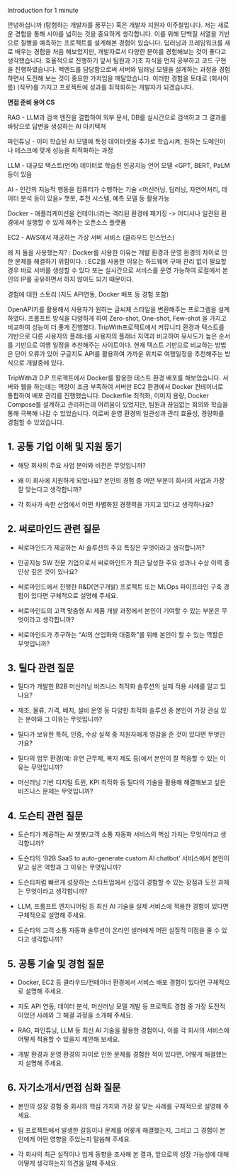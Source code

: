 
Introduction for 1 minute

안녕하십니까 (탐험하는 개발자를 꿈꾸는) 혹은 개발자 지원자 이주철입니다. 
저는 새로운 경험을 통해 시야를 넓히는 것을 중요하게 생각합니다. 이를 위해 단백질 서열을 기반으로 질병을 예측하는 프로젝트를 설계해본 경험이 있습니다. 딥러닝과 프레임워크를 새로 배우는 경험을 처음 해보았지만, 개발자로서 다양한 분야를 경험해보는 것이 좋다고 생각했습니다. 효율적으로 진행하기 앞서 팀원과 기초 지식을 먼저 공부하고 코드 구현을 진행하였습니다. 백엔드를 담당함으로써 서버와 딥러닝 모델을 설계하는 과정을 경험하면서 도전해 보는 것이 중요한 가치임을 깨달았습니다. 
이러한 경험을 토대로 (회사이름) (직무)를 가지고 프로젝트에 성과를 최적화하는 개발자가 되겠습니다.


**면접 준비 용어 CS**

RAG - LLM과 검색 엔진을 결합하여 외부 문서, DB를 실시간으로 검색하고 그 결과를 바탕으로 답변을 생성하는 AI 아키텍쳐

파인튜닝 - 이미 학습된 AI 모델에 특정 데이터셋을 추가로 학습시켜, 원하는 도메인이나 테스크에 맞게 성능을 최적화하는 과정

LLM - 대규모 텍스트(언어) 데이터로 학습된 인공지능 언어 모델 <GPT, BERT, PaLM 등이 있음

AI - 인간의 지능적 행동을 컴퓨터가 수행하는 기술 <머신러닝, 딥러닝, 자연어처리, 데이터 분석 등이 있음> 챗봇, 추천 시스템, 예측 모델 등 활용가능

Docker - 애플리케이션을 컨테이너라는 격리된 환경에 패키징 -> 어디서나 일관된 환경에서 실행할 수 있게 해주는 오픈소스 플랫폼

EC2 - AWS에서 제공하는 가상 서버 서비스 (클라우드 인스턴스)

왜 저 둘을 사용했는지?
: Docker를 사용한 이유는 개발 환경과 운영 환경의 차이로 인한 문제를 해결하기 위함이다. 
: EC2를 사용한 이유는 하드웨어 구매 관리 없이 필요할 경우 바로 서버를 생성할 수 있다 또는 실시간으로 서비스를 운영 가능하여 로컬에서 본인의 IP를 공유하면서 하지 않아도 되기 때문이다.

경험에 대한 스토리 (지도 API연동, Docker 배포 등 경험 포함)

OpenAPI키를 활용해서 사용자가 원하는 글씨체 스타일을 변환해주는 프로그램을 설계하였다. 프롬프트 방식을 다양하게 하여 Zero-shot, One-shot, Few-shot 을 가지고 비교하여 성능이 더 좋게 진행했다. TripWith프로젝트에서 커뮤니티 환경과 텍스트를 기반으로 다른 사용자의 플래너를 사용자의 플래너 지역과 비교하여 유사도가 높은 순서를 기반으로 여행 일정을 추천해주는 사이트이다.
현재 텍스트 기반으로 비교하는 방법은 단어 오류가 있어 구글지도 API를 활용하여 가까운 위치로 여행일정을 추천해주는 방식으로 개발중에 있다. 

TripWith과 D.P 프로젝트에서 Docker를 활용한 테스트 환경 배포를 해보았습니다. 서버와 웹을 하는데는 역량이 조금 부족하여 서버만 EC2 환경에서 Docker 컨테이너로 통합하여 배포 관리를 진행했습니다. Dockerfile 최적화, 이미지 용량, Docker Compose를 설계하고 관리하는데 어려움이 있었지만, 팀원과 끊임없는 회의와 학습을 통해 극복해 나갈 수 있었습니다. 이로써 운영 환경의 일관성과 관리 효율성, 경량화를 경험할 수 있었습니다. 


## 1. 공통 기업 이해 및 지원 동기

- 해당 회사의 주요 사업 분야와 비전은 무엇입니까?
    
- 왜 이 회사에 지원하게 되었나요? 본인의 경험 중 어떤 부분이 회사의 사업과 가장 잘 맞는다고 생각합니까?
    
- 각 회사가 속한 산업에서 어떤 차별화된 경쟁력을 가지고 있다고 생각하나요?
    

## 2. 써로마인드 관련 질문

- 써로마인드가 제공하는 AI 솔루션의 주요 특징은 무엇이라고 생각합니까?[](https://thevc.kr/surromind)[](https://www.saramin.co.kr/zf_user/company-info/view/csn/Y2NOcklpOHZ2NHJjZDVGNW01eFpoZz09/company_nm/\(%EC%A3%BC\)%EC%8D%A8%EB%A1%9C%EB%A7%88%EC%9D%B8%EB%93%9C)
    
- 인공지능 SW 전문 기업으로서 써로마인드가 최근 달성한 주요 성과나 수상 이력 중 인상 깊은 것이 있나요?[](https://www.saramin.co.kr/zf_user/company-info/view/csn/Y2NOcklpOHZ2NHJjZDVGNW01eFpoZz09/company_nm/\(%EC%A3%BC\)%EC%8D%A8%EB%A1%9C%EB%A7%88%EC%9D%B8%EB%93%9C)[](https://www.incruit.com/company/1685787667/)
    
- 써로마인드에서 진행한 R&D(연구개발) 프로젝트 또는 MLOps 파이프라인 구축 경험이 있다면 구체적으로 설명해 주세요.
    
- 써로마인드의 고객 맞춤형 AI 제품 개발 과정에서 본인이 기여할 수 있는 부분은 무엇이라고 생각합니까?
    
- 써로마인드가 추구하는 “AI의 산업화와 대중화”를 위해 본인이 할 수 있는 역할은 무엇입니까?
    

## 3. 틸다 관련 질문

- 틸다가 개발한 B2B 머신러닝 비즈니스 최적화 솔루션의 실제 적용 사례를 알고 있나요?[](https://www.ictintern.or.kr/homepage/trainingCompany/companyListDetail.do?REC_NO=202501_%EA%B8%B0%EC%97%85_183&PLAN_NO=202501&BOARD_NO=)[](https://www.jobplanet.co.kr/companies/401452/landing/%ED%8B%B8%EB%8B%A4)[](https://jumpit.saramin.co.kr/company/NzcxODcwMTk3MA==?company_nm=%ED%8B%B8%EB%8B%A4)
    
- 제조, 물류, 가격, 배치, 설비 운영 등 다양한 최적화 솔루션 중 본인이 가장 관심 있는 분야와 그 이유는 무엇입니까?
    
- 틸다가 보유한 특허, 인증, 수상 실적 중 지원자에게 영감을 준 것이 있다면 무엇인가요?[](https://www.ictintern.or.kr/homepage/trainingCompany/companyListDetail.do?REC_NO=202501_%EA%B8%B0%EC%97%85_183&PLAN_NO=202501&BOARD_NO=)
    
- 틸다의 업무 환경(예: 유연 근무제, 복지 제도 등)에서 본인이 잘 적응할 수 있는 이유는 무엇입니까?[](https://jumpit.saramin.co.kr/company/NzcxODcwMTk3MA==?company_nm=%ED%8B%B8%EB%8B%A4)
    
- 머신러닝 기반 디지털 트윈, KPI 최적화 등 틸다의 기술을 활용해 해결해보고 싶은 비즈니스 문제는 무엇입니까?
    

## 4. 도슨티 관련 질문

- 도슨티가 제공하는 AI 챗봇/고객 소통 자동화 서비스의 핵심 가치는 무엇이라고 생각합니까?[](https://thevc.kr/docenty)[](https://seochojobmatching.oopy.io/1c490dcb-a5ae-8061-ab95-dbc1e1696d54)[](https://www.wanted.co.kr/company/46807)
    
- 도슨티의 ‘B2B SaaS to auto-generate custom AI chatbot’ 서비스에서 본인이 맡고 싶은 역할과 그 이유는 무엇입니까?
    
- 도슨티처럼 빠르게 성장하는 스타트업에서 신입이 경험할 수 있는 장점과 도전 과제는 무엇이라고 생각합니까?
    
- LLM, 프롬프트 엔지니어링 등 최신 AI 기술을 실제 서비스에 적용한 경험이 있다면 구체적으로 설명해 주세요.
    
- 도슨티의 고객 소통 자동화 솔루션이 온라인 셀러에게 어떤 실질적 이점을 줄 수 있다고 생각합니까?
    

## 5. 공통 기술 및 경험 질문

- Docker, EC2 등 클라우드/컨테이너 환경에서 서비스 배포 경험이 있다면 구체적으로 설명해 주세요.
    
- 지도 API 연동, 데이터 분석, 머신러닝 모델 개발 등 프로젝트 경험 중 가장 도전적이었던 사례와 그 해결 과정을 소개해 주세요.
    
- RAG, 파인튜닝, LLM 등 최신 AI 기술을 활용한 경험이나, 이를 각 회사의 서비스에 어떻게 적용할 수 있을지 제안해 보세요.
    
- 개발 환경과 운영 환경의 차이로 인한 문제를 경험한 적이 있다면, 어떻게 해결했는지 설명해 주세요.
    

## 6. 자기소개서/면접 심화 질문

- 본인의 성장 경험 중 회사의 핵심 가치와 가장 잘 맞는 사례를 구체적으로 설명해 주세요.
    
- 팀 프로젝트에서 발생한 갈등이나 문제를 어떻게 해결했는지, 그리고 그 경험이 본인에게 어떤 영향을 주었는지 말씀해 주세요.
    
- 각 회사의 최근 실적이나 업계 동향을 조사해 본 결과, 앞으로의 성장 가능성에 대해 어떻게 생각하는지 의견을 말해 주세요.